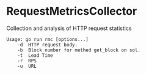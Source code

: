 # RequestMetricsCollector

Collection and analysis of HTTP request statistics


```
Usage: go run rmc [options...]
    -d  HTTP request body.
    -b  Block number for methed get_block on sol.
    -t  Lead Time
    -r  RPS
    -u  URL
```